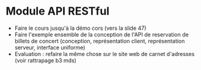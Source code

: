 # Module API RESTful

- Faire le cours jusqu'à la démo cors (vers la slide 47)
- Faire l'exemple ensemble de la conception de l'API de reservation de billets de concert (conception, représentation client, représentation serveur, interface uniforme)
- Evaluation : refaire la même chose sur le site web de carnet d'adresses (voir rattrapage b3 mds)
